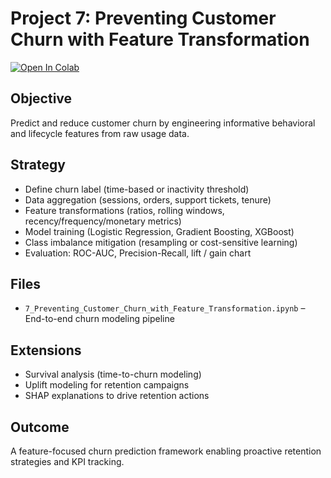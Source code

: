 # Project 7: Preventing Customer Churn with Feature Transformation

[![Open In Colab](https://colab.research.google.com/assets/colab-badge.svg)](https://colab.research.google.com/drive/1BdAoVpdG2iOjat_tlQlDTN3b5GLlTELR)

## Objective
Predict and reduce customer churn by engineering informative behavioral and lifecycle features from raw usage data.

## Strategy
- Define churn label (time-based or inactivity threshold)
- Data aggregation (sessions, orders, support tickets, tenure)
- Feature transformations (ratios, rolling windows, recency/frequency/monetary metrics)
- Model training (Logistic Regression, Gradient Boosting, XGBoost)
- Class imbalance mitigation (resampling or cost-sensitive learning)
- Evaluation: ROC-AUC, Precision-Recall, lift / gain chart

## Files
- `7_Preventing_Customer_Churn_with_Feature_Transformation.ipynb` – End-to-end churn modeling pipeline

## Extensions
- Survival analysis (time-to-churn modeling)
- Uplift modeling for retention campaigns
- SHAP explanations to drive retention actions

## Outcome
A feature-focused churn prediction framework enabling proactive retention strategies and KPI tracking.
